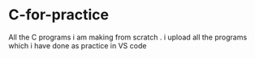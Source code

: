 # C-for-practice
All the C programs i am making from scratch . i upload all the programs which i have done as practice in VS code 
